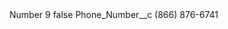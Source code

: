 <?xml version="1.0" encoding="UTF-8"?>
<CustomMetadata xmlns="http://soap.sforce.com/2006/04/metadata" xmlns:xsi="http://www.w3.org/2001/XMLSchema-instance" xmlns:xsd="http://www.w3.org/2001/XMLSchema">
    <label>Number 9</label>
    <protected>false</protected>
    <values>
        <field>Phone_Number__c</field>
        <value xsi:type="xsd:string">(866) 876-6741</value>
    </values>
</CustomMetadata>
